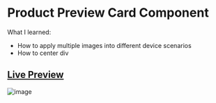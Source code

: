 
# Product Preview Card Component

What I learned:

- How to apply multiple images into different device scenarios
- How to center div

## [Live Preview](https://ihavethesourcecode.github.io/ProductPreviewCardComponent/)
![image](https://user-images.githubusercontent.com/58383582/184249005-984407ae-0530-4bd6-bd8a-d342aad506e7.png)
